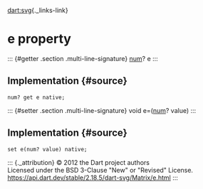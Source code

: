 [dart:svg](../../dart-svg/dart-svg-library){._links-link}

e property
==========

::: {#getter .section .multi-line-signature}
[num](../../dart-core/num-class)? e
:::

Implementation {#source}
--------------

``` {.language-dart data-language="dart"}
num? get e native;
```

::: {#setter .section .multi-line-signature}
void e=([num](../../dart-core/num-class)? value)
:::

Implementation {#source}
--------------

``` {.language-dart data-language="dart"}
set e(num? value) native;
```

::: {._attribution}
© 2012 the Dart project authors\
Licensed under the BSD 3-Clause \"New\" or \"Revised\" License.\
<https://api.dart.dev/stable/2.18.5/dart-svg/Matrix/e.html>
:::
